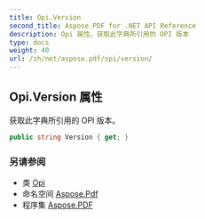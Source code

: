 ```yaml
---
title: Opi.Version
second_title: Aspose.PDF for .NET API Reference
description: Opi 属性。获取此字典所引用的 OPI 版本
type: docs
weight: 40
url: /zh/net/aspose.pdf/opi/version/
---
```

## Opi.Version 属性

获取此字典所引用的 OPI 版本。

```csharp
public string Version { get; }
```

### 另请参阅

* 类 [Opi](../)
* 命名空间 [Aspose.Pdf](../../../aspose.pdf/)
* 程序集 [Aspose.PDF](../../../)